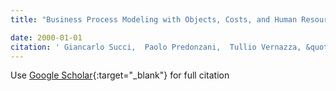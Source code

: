 ```yaml
---
title: "Business Process Modeling with Objects, Costs, and Human Resources"

date: 2000-01-01
citation: ' Giancarlo Succi,  Paolo Predonzani,  Tullio Vernazza, &quot;Business Process Modeling with Objects, Costs, and Human Resources.&quot;, 2000.'
---
```

Use [Google Scholar](https://scholar.google.com/scholar?q=Business+Process+Modeling+with+Objects,+Costs,+and+Human+Resources){:target="_blank"} for full citation